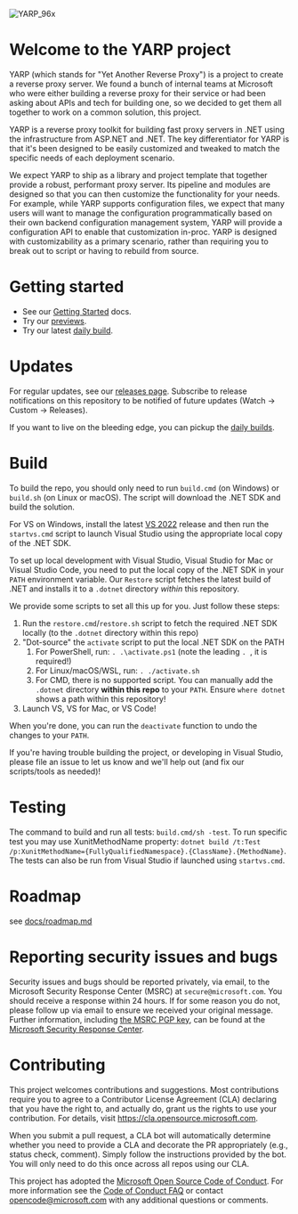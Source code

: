 ![YARP_96x](https://user-images.githubusercontent.com/219224/171533159-51879bda-9f70-42a9-8fa5-95656e45be24.png)
# Welcome to the YARP project

YARP (which stands for "Yet Another Reverse Proxy") is a project to create a reverse proxy server. We found a bunch of internal teams at Microsoft who were either building a reverse proxy for their service or had been asking about APIs and tech for building one, so we decided to get them all together to work on a common solution, this project.

YARP is a reverse proxy toolkit for building fast proxy servers in .NET using the infrastructure from ASP.NET and .NET. The key differentiator for YARP is that it's been designed to be easily customized and tweaked to match the specific needs of each deployment scenario. 

We expect YARP to ship as a library and project template that together provide a robust, performant proxy server. Its pipeline and modules are designed so that you can then customize the functionality for your needs. For example, while YARP supports configuration files, we expect that many users will want to manage the configuration programmatically based on their own backend configuration management system, YARP will provide a configuration API to enable that customization in-proc.  YARP is designed with customizability as a primary scenario, rather than requiring you to break out to script or having to rebuild from source.

# Getting started

- See our [Getting Started](https://microsoft.github.io/reverse-proxy/articles/getting-started.html) docs.
- Try our [previews](https://github.com/microsoft/reverse-proxy/releases).
- Try our latest [daily build](/docs/DailyBuilds.md).

# Updates

For regular updates, see our [releases page](https://github.com/microsoft/reverse-proxy/releases). Subscribe to release notifications on this repository to be notified of future updates (Watch -> Custom -> Releases).

If you want to live on the bleeding edge, you can pickup the [daily builds](/docs/DailyBuilds.md).

# Build

To build the repo, you should only need to run `build.cmd` (on Windows) or `build.sh` (on Linux or macOS). The script will download the .NET SDK and build the solution.

For VS on Windows, install the latest [VS 2022](https://visualstudio.microsoft.com/downloads/) release and then run the `startvs.cmd` script to launch Visual Studio using the appropriate local copy of the .NET SDK.

To set up local development with Visual Studio, Visual Studio for Mac or Visual Studio Code, you need to put the local copy of the .NET SDK in your `PATH` environment variable. Our `Restore` script fetches the latest build of .NET and installs it to a `.dotnet` directory *within* this repository.

We provide some scripts to set all this up for you. Just follow these steps:

1. Run the `restore.cmd`/`restore.sh` script to fetch the required .NET SDK locally (to the `.dotnet` directory within this repo)
1. "Dot-source" the `activate` script to put the local .NET SDK on the PATH
    1. For PowerShell, run: `. .\activate.ps1` (note the leading `. `, it is required!)
    1. For Linux/macOS/WSL, run: `. ./activate.sh`
    1. For CMD, there is no supported script. You can manually add the `.dotnet` directory **within this repo** to your `PATH`. Ensure `where dotnet` shows a path within this repository!
1. Launch VS, VS for Mac, or VS Code!

When you're done, you can run the `deactivate` function to undo the changes to your `PATH`.

If you're having trouble building the project, or developing in Visual Studio, please file an issue to let us know and we'll help out (and fix our scripts/tools as needed)!

# Testing

The command to build and run all tests: `build.cmd/sh -test`.
To run specific test you may use XunitMethodName property: `dotnet build /t:Test /p:XunitMethodName={FullyQualifiedNamespace}.{ClassName}.{MethodName}`.
The tests can also be run from Visual Studio if launched using `startvs.cmd`.

# Roadmap

see [docs/roadmap.md](/docs/roadmap.md)

# Reporting security issues and bugs

Security issues and bugs should be reported privately, via email, to the Microsoft Security Response Center (MSRC) at `secure@microsoft.com`. You should receive a response within 24 hours. If for some reason you do not, please follow up via email to ensure we received your original message. Further information, including [the MSRC PGP key](https://www.microsoft.com/msrc/pgp-key-msrc), can be found at the [Microsoft Security Response Center](https://www.microsoft.com/msrc).

# Contributing

This project welcomes contributions and suggestions.  Most contributions require you to agree to a
Contributor License Agreement (CLA) declaring that you have the right to, and actually do, grant us
the rights to use your contribution. For details, visit https://cla.opensource.microsoft.com.

When you submit a pull request, a CLA bot will automatically determine whether you need to provide
a CLA and decorate the PR appropriately (e.g., status check, comment). Simply follow the instructions
provided by the bot. You will only need to do this once across all repos using our CLA.

This project has adopted the [Microsoft Open Source Code of Conduct](https://opensource.microsoft.com/codeofconduct/).
For more information see the [Code of Conduct FAQ](https://opensource.microsoft.com/codeofconduct/faq/) or
contact [opencode@microsoft.com](mailto:opencode@microsoft.com) with any additional questions or comments.
